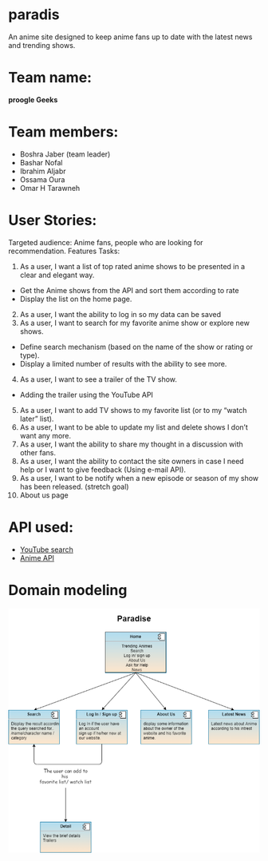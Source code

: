 # paradis
An anime site designed to keep anime fans up to date with the latest news and trending shows.

# Team name: 
**proogle Geeks**
# Team members:
* Boshra Jaber (team leader)
* Bashar Nofal
* Ibrahim Aljabr
* Ossama Oura
* Omar H Tarawneh

# User Stories:
Targeted audience:   Anime fans, people who are looking for recommendation.
Features Tasks:
1.	As a user, I want a list of top rated anime shows to be presented in a clear and elegant way.
 * Get the Anime shows from the API and sort them according to rate 
 * Display the list on the home page.
2.	As a user, I want the ability to log in so my data can be saved
3.	As a user, I want to search for my favorite anime show or explore new shows.
 * Define search mechanism (based on the name of the show or rating or type).
 * Display a limited number of results with the ability to see more.
4.	As a user, I want to see a trailer of the TV show.
 * Adding the trailer using the YouTube API
5.	As a user, I want to add TV shows to my favorite list (or to my “watch later” list).
6.	As a user, I want to be able to update my list and delete shows I don’t want any more.
7.	As a user, I want the ability to share my thought in a discussion with other fans.
8.	As a user, I want the ability to contact the site owners in case I need help or I want to give feedback (Using e-mail API).
9.	As a user, I want to be notify when a new episode or season of my show has been released. (stretch goal)
10.	About us page

# API used:
* [YouTube search](https://www.googleapis.com/youtube/v3/search)
* [Anime API](https://api.jikan.moe/v3/search/anime) 


# Domain modeling

![domain-modeling](public/img/paradis.png)


